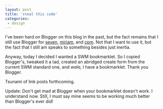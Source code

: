 ```yaml
---
layout: post
title: 'steal this code'
categories:
 - design
---
```


I've been hard on Blogger on this blog in the past, but the fact remains that I still use Blogger for <a href="http://sevenmagazine.org">seven</a>, <a href="/miriam">miriam</a>, and <a href="http://christianpornmachine.com">cpm</a>. Not that I want to use it, but the fact that I still am speaks to something besides just inertia.



Anyway, today I decided I wanted a SWM bookmarklet. So I copied Blogger's, tweaked it a tad, created an abridged create form from the current SWM standard one, and <em>wala</em>, I have a bookmarklet. Thank you Blogger.



Tsunami of link posts forthcoming.



Update: Don't get mad at Blogger when your bookmarklet doesn't work. I understand now. Still, I must say mine seems to be working much better than Blogger's ever did!

